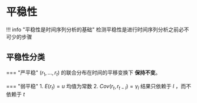 # 平稳性

!!! info "平稳性是时间序列分析的基础"
    检测平稳性是进行时间序列分析之前必不可少的步骤

## 平稳性分类

=== "严平稳"
    ($r_1,\dots,r_t$) 的联合分布在时间的平移变换下 **保持不变**。

=== "弱平稳"
    1. $E(r_t) = u$ 均值为常数
    2. $Cov(r_t, r_{t-l}) = \gamma_l$ 结果只依赖于 $l$ ，而不依赖于 $t$

